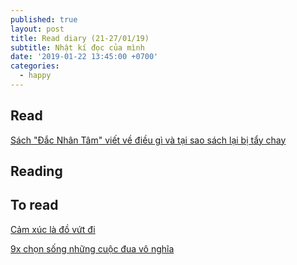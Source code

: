 ```yaml
---
published: true
layout: post
title: Read diary (21-27/01/19)
subtitle: Nhật kí đọc của mình
date: '2019-01-22 13:45:00 +0700'
categories:
  - happy
---
```

## Read

[Sách "Đắc Nhân Tâm" viết về điều gì và tại sao sách lại bị tẩy chay](https://spiderum.com/bai-dang/Sach-Dac-Nhan-Tam-Viet-Ve-Dieu-Gi-Va-Tai-Sao-Sach-Lai-Bi-Tay-Chay-e97?fbclid=IwAR06NpZXC7gkDv5sy3RCjoN9kLxSI_1a7S09Ku58fIGDv1Fo3onbrzwRQsE)

## Reading



## To read

[Cảm xúc là đồ vứt đi](http://www.tamlyhoctoipham.com/cam-xuc-la-do-vut-di?fbclid=IwAR03tyIX5hYHbmrN8UTvaXDzsUNi7LQPCUuAAbsP7wnrb7EexdeDSorioOM)

[9x chọn sống những cuộc đua vô nghĩa](https://spiderum.com/bai-dang/9x-chon-song-nhung-cuoc-dua-vo-nghia-bh0?fbclid=IwAR3tksGY_rKE6lsmtCDizcG-LJeWLua4_OOsQOdVU18NG7CsvUV8-vh0bo4)
